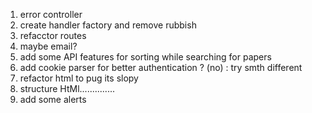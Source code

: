 1. error controller
2. create handler factory and remove rubbish
3. refacctor routes
4. maybe email?
5. add some API features for sorting while searching for papers
6. add cookie parser for better authentication ? (no) : try smth different
7. refactor html to pug its slopy
8. structure HtMl..............
9. add some alerts
